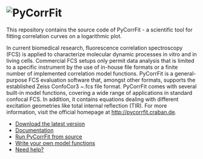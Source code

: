 ![PyCorrFit](https://raw.github.com/paulmueller/PyCorrFit/master/doc-src/Images/PyCorrFit_logo_dark.png)
=========

This repository contains the source code of PyCorrFit - a scientific tool for fitting
correlation curves on a logarithmic plot.

In current biomedical research, fluorescence correlation spectroscopy (FCS) is  applied
to characterize molecular dynamic processes in vitro and in living cells.  Commercial
FCS setups only permit data analysis that is limited to  a specific instrument by
the use of in-house file formats or a  finite number of implemented correlation
model functions. PyCorrFit is a general-purpose FCS evaluation software that,
amongst other formats, supports the established Zeiss ConfoCor3 ~.fcs  file format.
PyCorrFit comes with several built-in model functions, covering a wide range of
applications in standard confocal FCS. In addition, it contains equations dealing
with different excitation geometries like total internal reflection (TIR). For more
information, visit the official homepage at http://pycorrfit.craban.de.


- [Download the latest version](https://github.com/paulmueller/PyCorrFit/releases)  
- [Documentation](https://github.com/paulmueller/PyCorrFit/raw/master/PyCorrFit_doc.pdf)
- [Run PyCorrFit from source](https://github.com/paulmueller/PyCorrFit/wiki/Running-PyCorrFit-from-source)
- [Write your own model functions](https://github.com/paulmueller/PyCorrFit/wiki/Writing-model-functions)
- [Need help?](https://github.com/paulmueller/PyCorrFit/wiki/Creating-a-new-issue)
